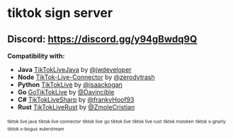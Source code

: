# tiktok sign server
             
## Discord: <a href="https://discord.gg/y94gBwdq9Q">https://discord.gg/y94gBwdq9Q</a>
 
<b>Compatibility with:</b>
- **Java** [TikTokLiveJava](https://github.com/jwdeveloper/TikTokLiveJava) by [@jwdeveloper](https://github.com/jwdeveloper)
- **Node** [TikTok-Live-Connector](https://github.com/isaackogan/TikTok-Live-Connector) by [@zerodytrash](https://github.com/zerodytrash)
- **Python** [TikTokLive](https://github.com/isaackogan/TikTokLive) by [@isaackogan](https://github.com/isaackogan)
- **Go** [GoTikTokLive](https://github.com/Davincible/gotiktoklive) by [@Davincible](https://github.com/Davincible)
- **C#** [TikTokLiveSharp](https://github.com/frankvHoof93/TikTokLiveSharp) by [@frankvHoof93](https://github.com/frankvHoof93)
- **Rust** [TikTokLiveRust](https://github.com/jwdeveloper/TikTokLiveRust) by [@ZmoleCristian](https://github.com/jwdeveloper/TikTokLiveRust)
 
<span style="font-size:10px">tiktok live java</span>
<span style="font-size:10px">tiktok live connector</span>
<span style="font-size:10px">tiktok live</span>
<span style="font-size:10px">go tiktok live</span>
<span style="font-size:10px">tiktok live rust</span>
<span style="font-size:10px">tiktok mstoken</span>
<span style="font-size:10px">tiktok x-gnarly</span>
<span style="font-size:10px">tiktok x-bogus</span>
<span style="font-size:10px">eulerstream</span>
